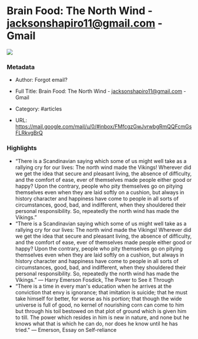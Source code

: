 # Brain Food: The North Wind - jacksonshapiro11@gmail.com - Gmail

![](https://readwise-assets.s3.amazonaws.com/static/images/article0.00998d930354.png)

### Metadata

- Author: Forgot email?
- Full Title: Brain Food: The North Wind - jacksonshapiro11@gmail.com - Gmail
- Category: #articles



- URL: https://mail.google.com/mail/u/0/#inbox/FMfcgzGwJvrwbgRmQQFcmGsFLRkvgBrQ

### Highlights

- “There is a Scandinavian saying which some of us might well take as a rallying cry for our lives: The north wind made the Vikings! Wherever did we get the idea that secure and pleasant living, the absence of difficulty, and the comfort of ease, ever of themselves made people either good or happy? Upon the contrary, people who pity themselves go on pitying themselves even when they are laid softly on a cushion, but always in history character and happiness have come to people in all sorts of circumstances, good, bad, and indifferent, when they shouldered their personal responsibility. So, repeatedly the north wind has made the Vikings.”
- “There is a Scandinavian saying which some of us might well take as a rallying cry for our lives: The north wind made the Vikings! Wherever did we get the idea that secure and pleasant living, the absence of difficulty, and the comfort of ease, ever of themselves made people either good or happy? Upon the contrary, people who pity themselves go on pitying themselves even when they are laid softly on a cushion, but always in history character and happiness have come to people in all sorts of circumstances, good, bad, and indifferent, when they shouldered their personal responsibility. So, repeatedly the north wind has made the Vikings.” — Harry Emerson Fosdick, The Power to See it Through
- “There is a time in every man's education when he arrives at the conviction that envy is ignorance; that imitation is suicide; that he must take himself for better, for worse as his portion; that though the wide universe is full of good, no kernel of nourishing corn can come to him but through his toil bestowed on that plot of ground which is given him to till. The power which resides in him is new in nature, and none but he knows what that is which he can do, nor does he know until he has tried." — Emerson, Essay on Self-reliance
